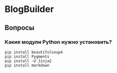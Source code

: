 # BlogBuilder

## Вопросы

### Какие модули Python нужно установить?

    pip install beautifulsoup4
    pip install Pygments
    pip install -U Jinja2
    pip install markdown